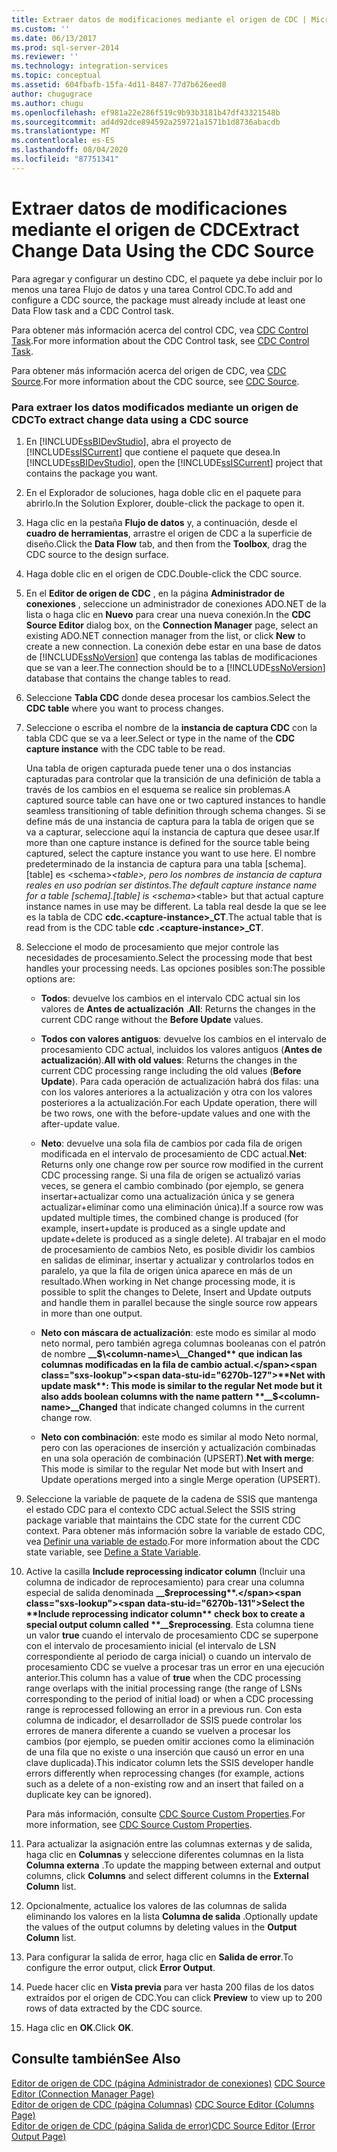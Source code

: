 ```yaml
---
title: Extraer datos de modificaciones mediante el origen de CDC | Microsoft Docs
ms.custom: ''
ms.date: 06/13/2017
ms.prod: sql-server-2014
ms.reviewer: ''
ms.technology: integration-services
ms.topic: conceptual
ms.assetid: 604fbafb-15fa-4d11-8487-77d7b626eed8
author: chugugrace
ms.author: chugu
ms.openlocfilehash: ef981a22e286f519c9b93b3181b47df43321548b
ms.sourcegitcommit: ad4d92dce894592a259721a1571b1d8736abacdb
ms.translationtype: MT
ms.contentlocale: es-ES
ms.lasthandoff: 08/04/2020
ms.locfileid: "87751341"
---
```

# <a name="extract-change-data-using-the-cdc-source"></a><span data-ttu-id="6270b-102">Extraer datos de modificaciones mediante el origen de CDC</span><span class="sxs-lookup"><span data-stu-id="6270b-102">Extract Change Data Using the CDC Source</span></span>
  <span data-ttu-id="6270b-103">Para agregar y configurar un destino CDC, el paquete ya debe incluir por lo menos una tarea Flujo de datos y una tarea Control CDC.</span><span class="sxs-lookup"><span data-stu-id="6270b-103">To add and configure a CDC source, the package must already include at least one Data Flow task and a CDC Control task.</span></span>  
  
 <span data-ttu-id="6270b-104">Para obtener más información acerca del control CDC, vea [CDC Control Task](../control-flow/cdc-control-task.md).</span><span class="sxs-lookup"><span data-stu-id="6270b-104">For more information about the CDC Control task, see [CDC Control Task](../control-flow/cdc-control-task.md).</span></span>  
  
 <span data-ttu-id="6270b-105">Para obtener más información acerca del origen de CDC, vea [CDC Source](cdc-source.md).</span><span class="sxs-lookup"><span data-stu-id="6270b-105">For more information about the CDC source, see [CDC Source](cdc-source.md).</span></span>  
  
### <a name="to-extract-change-data-using-a-cdc-source"></a><span data-ttu-id="6270b-106">Para extraer los datos modificados mediante un origen de CDC</span><span class="sxs-lookup"><span data-stu-id="6270b-106">To extract change data using a CDC source</span></span>  
  
1.  <span data-ttu-id="6270b-107">En [!INCLUDE[ssBIDevStudio](../../includes/ssbidevstudio-md.md)], abra el proyecto de [!INCLUDE[ssISCurrent](../../includes/ssiscurrent-md.md)] que contiene el paquete que desea.</span><span class="sxs-lookup"><span data-stu-id="6270b-107">In [!INCLUDE[ssBIDevStudio](../../includes/ssbidevstudio-md.md)], open the [!INCLUDE[ssISCurrent](../../includes/ssiscurrent-md.md)] project that contains the package you want.</span></span>  
  
2.  <span data-ttu-id="6270b-108">En el Explorador de soluciones, haga doble clic en el paquete para abrirlo.</span><span class="sxs-lookup"><span data-stu-id="6270b-108">In the Solution Explorer, double-click the package to open it.</span></span>  
  
3.  <span data-ttu-id="6270b-109">Haga clic en la pestaña **Flujo de datos** y, a continuación, desde el **cuadro de herramientas**, arrastre el origen de CDC a la superficie de diseño.</span><span class="sxs-lookup"><span data-stu-id="6270b-109">Click the **Data Flow** tab, and then from the **Toolbox**, drag the CDC source to the design surface.</span></span>  
  
4.  <span data-ttu-id="6270b-110">Haga doble clic en el origen de CDC.</span><span class="sxs-lookup"><span data-stu-id="6270b-110">Double-click the CDC source.</span></span>  
  
5.  <span data-ttu-id="6270b-111">En el **Editor de origen de CDC** , en la página **Administrador de conexiones** , seleccione un administrador de conexiones ADO.NET de la lista o haga clic en **Nuevo** para crear una nueva conexión.</span><span class="sxs-lookup"><span data-stu-id="6270b-111">In the **CDC Source Editor** dialog box, on the **Connection Manager** page, select an existing ADO.NET connection manager from the list, or click **New** to create a new connection.</span></span> <span data-ttu-id="6270b-112">La conexión debe estar en una base de datos de [!INCLUDE[ssNoVersion](../../includes/ssnoversion-md.md)] que contenga las tablas de modificaciones que se van a leer.</span><span class="sxs-lookup"><span data-stu-id="6270b-112">The connection should be to a [!INCLUDE[ssNoVersion](../../includes/ssnoversion-md.md)] database that contains the change tables to read.</span></span>  
  
6.  <span data-ttu-id="6270b-113">Seleccione **Tabla CDC** donde desea procesar los cambios.</span><span class="sxs-lookup"><span data-stu-id="6270b-113">Select the **CDC table** where you want to process changes.</span></span>  
  
7.  <span data-ttu-id="6270b-114">Seleccione o escriba el nombre de la **instancia de captura CDC** con la tabla CDC que se va a leer.</span><span class="sxs-lookup"><span data-stu-id="6270b-114">Select or type in the name of the **CDC capture instance** with the CDC table to be read.</span></span>  
  
     <span data-ttu-id="6270b-115">Una tabla de origen capturada puede tener una o dos instancias capturadas para controlar que la transición de una definición de tabla a través de los cambios en el esquema se realice sin problemas.</span><span class="sxs-lookup"><span data-stu-id="6270b-115">A captured source table can have one or two captured instances to handle seamless transitioning of table definition through schema changes.</span></span> <span data-ttu-id="6270b-116">Si se define más de una instancia de captura para la tabla de origen que se va a capturar, seleccione aquí la instancia de captura que desee usar.</span><span class="sxs-lookup"><span data-stu-id="6270b-116">If more than one capture instance is defined for the source table being captured, select the capture instance you want to use here.</span></span> <span data-ttu-id="6270b-117">El nombre predeterminado de la instancia de captura para una tabla [schema].[table] es \<schema>_\<table>, pero los nombres de instancia de captura reales en uso podrían ser distintos.</span><span class="sxs-lookup"><span data-stu-id="6270b-117">The default capture instance name for a table [schema].[table] is \<schema>_\<table> but that actual capture instance names in use may be different.</span></span> <span data-ttu-id="6270b-118">La tabla real desde la que se lee es la tabla de CDC **cdc.\<capture-instance>_CT**.</span><span class="sxs-lookup"><span data-stu-id="6270b-118">The actual table that is read from is the CDC table **cdc .\<capture-instance>_CT**.</span></span>  
  
8.  <span data-ttu-id="6270b-119">Seleccione el modo de procesamiento que mejor controle las necesidades de procesamiento.</span><span class="sxs-lookup"><span data-stu-id="6270b-119">Select the processing mode that best handles your processing needs.</span></span> <span data-ttu-id="6270b-120">Las opciones posibles son:</span><span class="sxs-lookup"><span data-stu-id="6270b-120">The possible options are:</span></span>  
  
    -   <span data-ttu-id="6270b-121">**Todos**: devuelve los cambios en el intervalo CDC actual sin los valores de **Antes de actualización** .</span><span class="sxs-lookup"><span data-stu-id="6270b-121">**All**: Returns the changes in the current CDC range without the **Before Update** values.</span></span>  
  
    -   <span data-ttu-id="6270b-122">**Todos con valores antiguos**: devuelve los cambios en el intervalo de procesamiento CDC actual, incluidos los valores antiguos (**Antes de actualización**).</span><span class="sxs-lookup"><span data-stu-id="6270b-122">**All with old values**: Returns the changes in the current CDC processing range including the old values (**Before Update**).</span></span> <span data-ttu-id="6270b-123">Para cada operación de actualización habrá dos filas: una con los valores anteriores a la actualización y otra con los valores posteriores a la actualización.</span><span class="sxs-lookup"><span data-stu-id="6270b-123">For each Update operation, there will be two rows, one with the before-update values and one with the after-update value.</span></span>  
  
    -   <span data-ttu-id="6270b-124">**Neto**: devuelve una sola fila de cambios por cada fila de origen modificada en el intervalo de procesamiento de CDC actual.</span><span class="sxs-lookup"><span data-stu-id="6270b-124">**Net**: Returns only one change row per source row modified in the current CDC processing range.</span></span> <span data-ttu-id="6270b-125">Si una fila de origen se actualizó varias veces, se genera el cambio combinado (por ejemplo, se genera insertar+actualizar como una actualización única y se genera actualizar+eliminar como una eliminación única).</span><span class="sxs-lookup"><span data-stu-id="6270b-125">If a source row was updated multiple times, the combined change is produced (for example, insert+update is produced as a single update and update+delete is produced as a single delete).</span></span> <span data-ttu-id="6270b-126">Al trabajar en el modo de procesamiento de cambios Neto, es posible dividir los cambios en salidas de eliminar, insertar y actualizar y controlarlos todos en paralelo, ya que la fila de origen única aparece en más de un resultado.</span><span class="sxs-lookup"><span data-stu-id="6270b-126">When working in Net change processing mode, it is possible to split the changes to Delete, Insert and Update outputs and handle them in parallel because the single source row appears in more than one output.</span></span>  
  
    -   <span data-ttu-id="6270b-127">**Neto con máscara de actualización**: este modo es similar al modo neto normal, pero también agrega columnas booleanas con el patrón de nombre **__$\<column-name>\__Changed** que indican las columnas modificadas en la fila de cambio actual.</span><span class="sxs-lookup"><span data-stu-id="6270b-127">**Net with update mask**: This mode is similar to the regular Net mode but it also adds boolean columns with the name pattern **__$\<column-name>\__Changed** that indicate changed columns in the current change row.</span></span>  
  
    -   <span data-ttu-id="6270b-128">**Neto con combinación**: este modo es similar al modo Neto normal, pero con las operaciones de inserción y actualización combinadas en una sola operación de combinación (UPSERT).</span><span class="sxs-lookup"><span data-stu-id="6270b-128">**Net with merge**: This mode is similar to the regular Net mode but with Insert and Update operations merged into a single Merge operation (UPSERT).</span></span>  
  
9. <span data-ttu-id="6270b-129">Seleccione la variable de paquete de la cadena de SSIS que mantenga el estado CDC para el contexto CDC actual.</span><span class="sxs-lookup"><span data-stu-id="6270b-129">Select the SSIS string package variable that maintains the CDC state for the current CDC context.</span></span> <span data-ttu-id="6270b-130">Para obtener más información sobre la variable de estado CDC, vea [Definir una variable de estado](define-a-state-variable.md).</span><span class="sxs-lookup"><span data-stu-id="6270b-130">For more information about the CDC state variable, see [Define a State Variable](define-a-state-variable.md).</span></span>  
  
10. <span data-ttu-id="6270b-131">Active la casilla **Include reprocessing indicator column** (Incluir una columna de indicador de reprocesamiento) para crear una columna especial de salida denominada **__$reprocessing**.</span><span class="sxs-lookup"><span data-stu-id="6270b-131">Select the **Include reprocessing indicator column** check box to create a special output column called **__$reprocessing**.</span></span> <span data-ttu-id="6270b-132">Esta columna tiene un valor **true** cuando el intervalo de procesamiento CDC se superpone con el intervalo de procesamiento inicial (el intervalo de LSN correspondiente al periodo de carga inicial) o cuando un intervalo de procesamiento CDC se vuelve a procesar tras un error en una ejecución anterior.</span><span class="sxs-lookup"><span data-stu-id="6270b-132">This column has a value of **true** when the CDC processing range overlaps with the initial processing range (the range of LSNs corresponding to the period of initial load) or when a CDC processing range is reprocessed following an error in a previous run.</span></span> <span data-ttu-id="6270b-133">Con esta columna de indicador, el desarrollador de SSIS puede controlar los errores de manera diferente a cuando se vuelven a procesar los cambios (por ejemplo, se pueden omitir acciones como la eliminación de una fila que no existe o una inserción que causó un error en una clave duplicada).</span><span class="sxs-lookup"><span data-stu-id="6270b-133">This indicator column lets the SSIS developer handle errors differently when reprocessing changes (for example, actions such as a delete of a non-existing row and an insert that failed on a duplicate key can be ignored).</span></span>  
  
     <span data-ttu-id="6270b-134">Para más información, consulte [CDC Source Custom Properties](cdc-source-custom-properties.md).</span><span class="sxs-lookup"><span data-stu-id="6270b-134">For more information, see [CDC Source Custom Properties](cdc-source-custom-properties.md).</span></span>  
  
11. <span data-ttu-id="6270b-135">Para actualizar la asignación entre las columnas externas y de salida, haga clic en **Columnas** y seleccione diferentes columnas en la lista **Columna externa** .</span><span class="sxs-lookup"><span data-stu-id="6270b-135">To update the mapping between external and output columns, click **Columns** and select different columns in the **External Column** list.</span></span>  
  
12. <span data-ttu-id="6270b-136">Opcionalmente, actualice los valores de las columnas de salida eliminando los valores en la lista **Columna de salida** .</span><span class="sxs-lookup"><span data-stu-id="6270b-136">Optionally update the values of the output columns by deleting values in the **Output Column** list.</span></span>  
  
13. <span data-ttu-id="6270b-137">Para configurar la salida de error, haga clic en **Salida de error**.</span><span class="sxs-lookup"><span data-stu-id="6270b-137">To configure the error output, click **Error Output**.</span></span>  
  
14. <span data-ttu-id="6270b-138">Puede hacer clic en **Vista previa** para ver hasta 200 filas de los datos extraídos por el origen de CDC.</span><span class="sxs-lookup"><span data-stu-id="6270b-138">You can click **Preview** to view up to 200 rows of data extracted by the CDC source.</span></span>  
  
15. <span data-ttu-id="6270b-139">Haga clic en **OK**.</span><span class="sxs-lookup"><span data-stu-id="6270b-139">Click **OK**.</span></span>  
  
## <a name="see-also"></a><span data-ttu-id="6270b-140">Consulte también</span><span class="sxs-lookup"><span data-stu-id="6270b-140">See Also</span></span>  
 <span data-ttu-id="6270b-141">[Editor de origen de CDC &#40;página Administrador de conexiones&#41;](../cdc-source-editor-connection-manager-page.md) </span><span class="sxs-lookup"><span data-stu-id="6270b-141">[CDC Source Editor &#40;Connection Manager Page&#41;](../cdc-source-editor-connection-manager-page.md) </span></span>  
 <span data-ttu-id="6270b-142">[Editor de origen de CDC &#40;página Columnas&#41;](../cdc-source-editor-columns-page.md) </span><span class="sxs-lookup"><span data-stu-id="6270b-142">[CDC Source Editor &#40;Columns Page&#41;](../cdc-source-editor-columns-page.md) </span></span>  
 [<span data-ttu-id="6270b-143">Editor de origen de CDC &#40;página Salida de error&#41;</span><span class="sxs-lookup"><span data-stu-id="6270b-143">CDC Source Editor &#40;Error Output Page&#41;</span></span>](../cdc-source-editor-error-output-page.md)  
  
  
